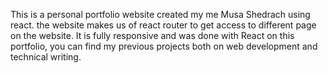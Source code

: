  This is a personal portfolio website created my me Musa Shedrach using react. the website makes us of react router to get access to different page on the website. 
 It is fully responsive and was done with React
 on this portfolio, you can find my previous projects both on web development and technical writing.
